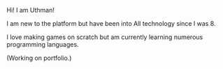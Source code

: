 Hi! I  am Uthman!

I am new to the platform but have been into All technology since I was 8.

I love making games on scratch but am currently learning numerous programming languages.

(Working on portfolio.)

